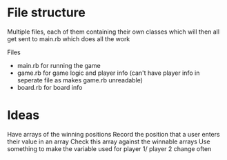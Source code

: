 # File structure
Multiple files, each of them containing their own classes which will then all get sent to main.rb which does all the work

Files
- main.rb for running the game
- game.rb for game logic and player info (can't have player info in seperate file as makes game.rb unreadable)
- board.rb for board info

# Ideas
Have arrays of the winning positions
Record the position that a user enters their value in an array
Check this array against the winnable arrays
Use something to make the variable used for player 1/ player 2 change often